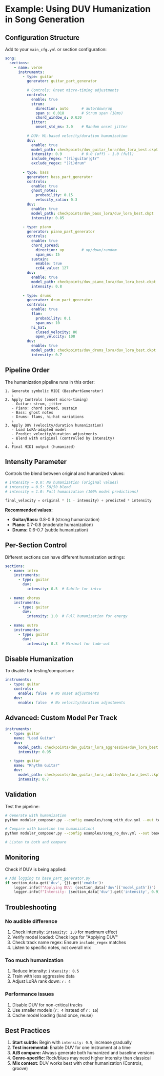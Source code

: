 # Example: Using DUV Humanization in Song Generation

## Configuration Structure

Add to your `main_cfg.yml` or section configuration:

```yaml
song:
  sections:
    - name: verse
      instruments:
        - type: guitar
          generator: guitar_part_generator
          
          # Controls: Onset micro-timing adjustments
          controls:
            enable: true
            strum:
              direction: auto      # auto/down/up
              span_s: 0.018        # Strum span (18ms)
              chord_window_s: 0.030
            jitter:
              onset_std_ms: 3.0    # Random onset jitter
            
          # DUV: ML-based velocity/duration humanization
          duv:
            enable: true
            model_path: checkpoints/duv_guitar_lora/duv_lora_best.ckpt
            intensity: 0.9         # 0.0 (off) - 1.0 (full)
            include_regex: "(?i)guitar|gtr"
            exclude_regex: "(?i)drum"
            
        - type: bass
          generator: bass_part_generator
          controls:
            enable: true
            ghost_notes:
              probability: 0.15
              velocity_ratio: 0.3
          duv:
            enable: true
            model_path: checkpoints/duv_bass_lora/duv_lora_best.ckpt
            intensity: 0.85
            
        - type: piano
          generator: piano_part_generator
          controls:
            enable: true
            chord_spread:
              direction: up        # up/down/random
              span_ms: 15
            sustain:
              enable: true
              cc64_value: 127
          duv:
            enable: true
            model_path: checkpoints/duv_piano_lora/duv_lora_best.ckpt
            intensity: 0.8
            
        - type: drums
          generator: drum_part_generator
          controls:
            enable: true
            flam:
              probability: 0.1
              span_ms: 10
            hi_hat:
              closed_velocity: 80
              open_velocity: 100
          duv:
            enable: true
            model_path: checkpoints/duv_drums_lora/duv_lora_best.ckpt
            intensity: 0.7
```

## Pipeline Order

The humanization pipeline runs in this order:

```
1. Generate symbolic MIDI (BasePartGenerator)
   ↓
2. Apply Controls (onset micro-timing)
   - Guitar: strum, jitter
   - Piano: chord spread, sustain
   - Bass: ghost notes
   - Drums: flams, hi-hat variations
   ↓
3. Apply DUV (velocity/duration humanization)
   - Load LoRA-adapted model
   - Predict velocity/duration adjustments
   - Blend with original (controlled by intensity)
   ↓
4. Final MIDI output (humanized)
```

## Intensity Parameter

Controls the blend between original and humanized values:

```python
# intensity = 0.0: No humanization (original values)
# intensity = 0.5: 50/50 blend
# intensity = 1.0: Full humanization (100% model predictions)

final_velocity = original * (1 - intensity) + predicted * intensity
```

**Recommended values:**
- **Guitar/Bass:** 0.8-0.9 (strong humanization)
- **Piano:** 0.7-0.8 (moderate humanization)
- **Drums:** 0.6-0.7 (subtle humanization)

## Per-Section Control

Different sections can have different humanization settings:

```yaml
sections:
  - name: intro
    instruments:
      - type: guitar
        duv:
          intensity: 0.5  # Subtle for intro
          
  - name: chorus
    instruments:
      - type: guitar
        duv:
          intensity: 1.0  # Full humanization for energy
          
  - name: outro
    instruments:
      - type: guitar
        duv:
          intensity: 0.3  # Minimal for fade-out
```

## Disable Humanization

To disable for testing/comparison:

```yaml
instruments:
  - type: guitar
    controls:
      enable: false  # No onset adjustments
    duv:
      enable: false  # No velocity/duration adjustments
```

## Advanced: Custom Model Per Track

```yaml
instruments:
  - type: guitar
    name: "Lead Guitar"
    duv:
      model_path: checkpoints/duv_guitar_lora_aggressive/duv_lora_best.ckpt
      intensity: 0.95
      
  - type: guitar
    name: "Rhythm Guitar"
    duv:
      model_path: checkpoints/duv_guitar_lora_subtle/duv_lora_best.ckpt
      intensity: 0.7
```

## Validation

Test the pipeline:

```bash
# Generate with humanization
python modular_composer.py --config examples/song_with_duv.yml --out test.mid

# Compare with baseline (no humanization)
python modular_composer.py --config examples/song_no_duv.yml --out baseline.mid

# Listen to both and compare
```

## Monitoring

Check if DUV is being applied:

```python
# Add logging to base_part_generator.py
if section_data.get('duv', {}).get('enable'):
    logger.info(f"Applying DUV: {section_data['duv']['model_path']}")
    logger.info(f"Intensity: {section_data['duv'].get('intensity', 0.9)}")
```

## Troubleshooting

### No audible difference

1. Check intensity: `intensity: 1.0` for maximum effect
2. Verify model loaded: Check logs for "Applying DUV"
3. Check track name regex: Ensure `include_regex` matches
4. Listen to specific notes, not overall mix

### Too much humanization

1. Reduce intensity: `intensity: 0.5`
2. Train with less aggressive data
3. Adjust LoRA rank down: `r: 4`

### Performance issues

1. Disable DUV for non-critical tracks
2. Use smaller models (`r: 4` instead of `r: 16`)
3. Cache model loading (load once, reuse)

## Best Practices

1. **Start subtle:** Begin with `intensity: 0.5`, increase gradually
2. **Test incremental:** Enable DUV for one instrument at a time
3. **A/B compare:** Always generate both humanized and baseline versions
4. **Genre-specific:** Rock/blues may need higher intensity than classical
5. **Mix context:** DUV works best with other humanization (Controls, groove)
